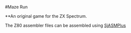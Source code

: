 #Maze Run

**An original game for the ZX Spectrum.

The Z80 assembler files can be assembled using [SjASMPlus](https://github.com/z00m128/sjasmplus)